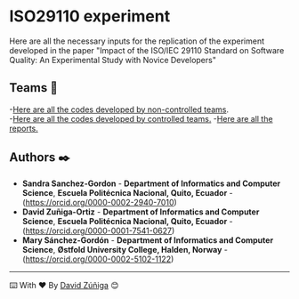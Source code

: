 # ISO29110 experiment

Here are all the necessary inputs for the replication of the experiment developed in the paper "Impact of the ISO/IEC 29110 Standard on Software Quality: An Experimental Study with Novice Developers"



## Teams 🚀


-<a href='https://github.com/deiviadriell/ISO29110experiment/tree/main/Controlled%20Teams' target='_blank'>Here are all the codes developed by non-controlled teams</a>. <br/>
-<a href='https://github.com/deiviadriell/ISO29110experiment/tree/main/Non-controlled%20Teams' target='_blank'>Here are all the codes developed by controlled teams.</a>
-<a href='https://github.com/deiviadriell/ISO29110experiment/tree/main/Reports' target='_blank'>Here are all the reports.</a>



## Authors ✒️

* **Sandra Sanchez-Gordon** - **Department of Informatics and Computer Science**, **Escuela Politécnica Nacional, Quito, Ecuador** - (https://orcid.org/0000-0002-2940-7010)
* **David Zuñiga-Ortiz** - **Department of Informatics and Computer Science**, **Escuela Politécnica Nacional, Quito, Ecuador** - (https://orcid.org/0000-0001-7541-0627)
* **Mary Sánchez-Gordón** - **Department of Informatics and Computer Science**, **Østfold University College, Halden, Norway** - (https://orcid.org/0000-0002-5102-1122)

---
⌨️ With ❤️ By [David Zúñiga](https://github.com/deiviadriell) 😊
